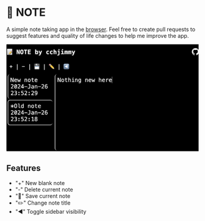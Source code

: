 # 📝 NOTE

A simple note taking app in the [browser](https://cchjimmy.github.io/NOTE/).
Feel free to create pull requests to suggest features and quality of life
changes to help me improve the app.

![thumbnail](./assets/thumbnail.png)

## Features

- "+" New blank note
- "-" Delete current note
- "💾" Save current note
- "✏️" Change note title
- "◀️" Toggle sidebar visibility
